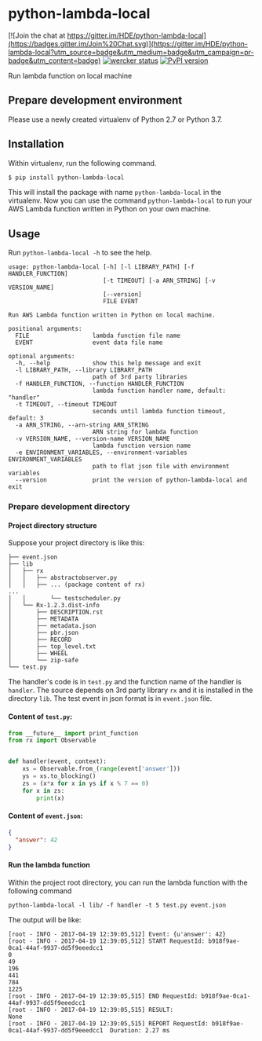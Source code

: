 # python-lambda-local

[![Join the chat at https://gitter.im/HDE/python-lambda-local](https://badges.gitter.im/Join%20Chat.svg)](https://gitter.im/HDE/python-lambda-local?utm_source=badge&utm_medium=badge&utm_campaign=pr-badge&utm_content=badge)
[![wercker status](https://app.wercker.com/status/04f5bc5b7de3d5c6f13eb5b871035226/s "wercker status")](https://app.wercker.com/project/bykey/04f5bc5b7de3d5c6f13eb5b871035226)
[![PyPI version](https://badge.fury.io/py/python-lambda-local.svg)](https://badge.fury.io/py/python-lambda-local)

Run lambda function on local machine

## Prepare development environment

Please use a newly created virtualenv of Python 2.7 or Python 3.7.

## Installation

Within virtualenv, run the following command.

``` bash
$ pip install python-lambda-local
```

This will install the package with name `python-lambda-local` in the virtualenv.
Now you can use the command `python-lambda-local` to run your AWS Lambda function written in Python on your own machine.

## Usage

Run `python-lambda-local -h` to see the help.

```
usage: python-lambda-local [-h] [-l LIBRARY_PATH] [-f HANDLER_FUNCTION]
                           [-t TIMEOUT] [-a ARN_STRING] [-v VERSION_NAME]
                           [--version]
                           FILE EVENT

Run AWS Lambda function written in Python on local machine.

positional arguments:
  FILE                  lambda function file name
  EVENT                 event data file name

optional arguments:
  -h, --help            show this help message and exit
  -l LIBRARY_PATH, --library LIBRARY_PATH
                        path of 3rd party libraries
  -f HANDLER_FUNCTION, --function HANDLER_FUNCTION
                        lambda function handler name, default: "handler"
  -t TIMEOUT, --timeout TIMEOUT
                        seconds until lambda function timeout, default: 3
  -a ARN_STRING, --arn-string ARN_STRING
                        ARN string for lambda function
  -v VERSION_NAME, --version-name VERSION_NAME
                        lambda function version name
  -e ENVIRONMENT_VARIABLES, --environment-variables ENVIRONMENT_VARIABLES
                        path to flat json file with environment variables
  --version             print the version of python-lambda-local and exit
```

### Prepare development directory

#### Project directory structure

Suppose your project directory is like this:

```
├── event.json
├── lib
│   ├── rx
│   │   ├── abstractobserver.py
│   │   ├── ... (package content of rx)
...
│   │       └── testscheduler.py
│   └── Rx-1.2.3.dist-info
│       ├── DESCRIPTION.rst
│       ├── METADATA
│       ├── metadata.json
│       ├── pbr.json
│       ├── RECORD
│       ├── top_level.txt
│       ├── WHEEL
│       └── zip-safe
└── test.py
```

The handler's code is in `test.py` and the function name of the handler is `handler`.
The source depends on 3rd party library `rx` and it is installed in the directory `lib`.
The test event in json format is in `event.json` file.

#### Content of `test.py`:

``` python
from __future__ import print_function
from rx import Observable


def handler(event, context):
    xs = Observable.from_(range(event['answer']))
    ys = xs.to_blocking()
    zs = (x*x for x in ys if x % 7 == 0)
    for x in zs:
        print(x)
```

#### Content of `event.json`:

``` json
{
  "answer": 42
}
```

#### Run the lambda function

Within the project root directory, you can run the lambda function with the following command

```
python-lambda-local -l lib/ -f handler -t 5 test.py event.json
```

The output will be like:

```
[root - INFO - 2017-04-19 12:39:05,512] Event: {u'answer': 42}
[root - INFO - 2017-04-19 12:39:05,512] START RequestId: b918f9ae-0ca1-44af-9937-dd5f9eeedcc1
0
49
196
441
784
1225
[root - INFO - 2017-04-19 12:39:05,515] END RequestId: b918f9ae-0ca1-44af-9937-dd5f9eeedcc1
[root - INFO - 2017-04-19 12:39:05,515] RESULT:
None
[root - INFO - 2017-04-19 12:39:05,515] REPORT RequestId: b918f9ae-0ca1-44af-9937-dd5f9eeedcc1	Duration: 2.27 ms
```
